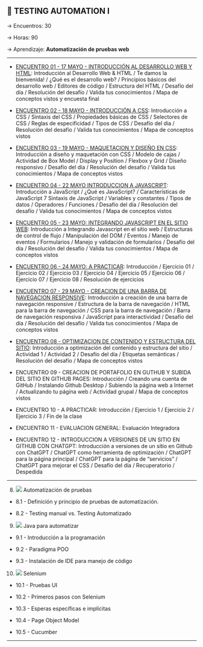 ## :book: TESTING AUTOMATION I

-> Encuentros: 30

-> Horas: 90

-> Aprendizaje: **Automatización de pruebas web**

---


- [ENCUENTRO 01 - 17 MAYO  - INTRODUCCIÓN AL DESARROLLO WEB Y HTML](https://github.com/eugenia1984/QA/blob/main/EGG/testing_automation_1/encuentro01.md): Introducción al Desarrollo Web & HTML / Te damos la bienvenida! / ¿Qué es el desarrollo web? / Principios básicos del desarrollo web / Editores de código / Estructura del HTML / Desafío del día / Resolución del desafío / Valida tus conocimientos / Mapa de conceptos vistos y encuesta final

- [ENCUENTRO 02 - 18 MAYO - INTRODUCCIÓN A CSS](https://github.com/eugenia1984/QA/blob/main/EGG/testing_automation_1/encuentro02.md): Introducción a CSS / Sintaxis del CSS / Propiedades básicas de CSS / Selectores de CSS / Reglas de especificidad / Tipos de CSS / Desafío del día / Resolución del desafío / Valida tus conocimientos / Mapa de conceptos vistos

- [ENCUENTRO 03 - 19 MAYO - MAQUETACION Y DISEÑO EN CSS](https://github.com/eugenia1984/QA/blob/main/EGG/testing_automation_1/encuentro03.md): Introducción a diseño y maquetación con CSS / Modelo de cajas / Actividad de Box Model / Display y Position / Flexbox y Grid / Diseño responsivo / Desafío del día / Resolución del desafío / Valida tus conocimientos / Mapa de conceptos vistos

- [ENCUENTRO 04 - 22 MAYO INTRODUCCION A JAVASCRIPT](https://github.com/eugenia1984/QA/blob/main/EGG/testing_automation_1/encuentro04.md): Introducción a JavaScript / ¿Qué es JavaScript? / Características de JavaScript 7 Sintaxis de JavaScript / Variables y constantes / Tipos de datos / Operadores / Funciones / Desafío del día / Resolución del desafío / Valida tus conocimientos / Mapa de conceptos vistos

- [ENCUENTRO 05 - 23 MAYO: INTEGRANDO JAVASCRIPT EN EL SITIO WEB](https://github.com/eugenia1984/QA/blob/main/EGG/testing_automation_1/encuentro05.md): Introducción a Integrando Javascript en el sitio web / Estructuras de control de flujo / Manipulación del DOM / Eventos / Manejo de eventos / Formularios / Manejo y validación de formularios / Desafío del día / Resolución del desafío / Valida tus conocimientos / Mapa de conceptos vistos

- [ENCUENTRO 06 - 24 MAYO:  A PRACTICAR](https://github.com/eugenia1984/QA/blob/main/EGG/testing_automation_1/encuentro06.md): Introducción / Ejercicio 01 / Ejercicio 02 / Ejercicio 03 / Ejercicio 04 / Ejercicio 05 / Ejercicio 06 / Ejercicio 07 / Ejercicio 08 / Resolución de ejercicios

- [ENCUENTRO 07 - 29 MAYO - CREACION DE UNA BARRA DE NAVEGACION RESPONSIVE](https://github.com/eugenia1984/QA/blob/main/EGG/testing_automation_1/encuentro07.md): Introducción a creación de una barra de navegación responsive / Estructura de la barra de navegación / HTML para la barra de navegación / CSS para la barra de navegación / Barra de navegación responsiva / JavaScript para interactividad / Desafío del día / Resolución del desafío / Valida tus conocimientos / Mapa de conceptos vistos

- [ENCUENTRO 08 - OPTIMIZACION DE CONTENIDO Y ESTRUCTURA DEL SITIO](https://github.com/eugenia1984/QA/blob/main/EGG/testing_automation_1/encuentro08.md): Introducción a optimización del contenido y estructura del sitio / Actividad 1 / Actividad 2 / Desafío del día / Etiquetas semánticas / Resolución del desafío / Mapa de conceptos vistos 

- ENCUENTRO 09 - CREACION DE PORTAFOLIO EN GUTHUB Y SUBIDA DEL SITIO EN GITHUB PAGES: Introducción / Creando una cuenta de GitHub / Instalando Github Desktop / Subiendo la página web a Internet / Actualizando tu página web / Actividad grupal / Mapa de conceptos vistos 

- ENCUENTRO 10 - A PRACTICAR:  Introducción / Ejercicio 1 / Ejercicio 2 / Ejercicio 3 /  Fin de la clase 

- ENCUENTRO 11 - EVALUACION GENERAL: Evaluación Integradora 

- ENCUENTRO 12 - INTRODUCCION A VERSIONES DE UN SITIO EN GITHUB CON CHATGPT: Introducción a versiones de un sitio en Github con ChatGPT / ChatGPT como herramienta de optimización / ChatGPT para la página principal / ChatGPT para la página de “servicios” / ChatGPT para mejorar el CSS / Desafío del día / Recuperatorio / Despedida

---

8. <img src="https://img.icons8.com/external-flaticons-flat-flat-icons/30/null/external-qa-agile-flaticons-flat-flat-icons.png"/> Automatización de pruebas

- 8.1 - Definición y principio de pruebas de automatización.

- 8.2 - Testing manual vs. Testing Automatizado

9. <img src="https://img.icons8.com/external-flaticons-flat-flat-icons/30/null/external-qa-agile-flaticons-flat-flat-icons.png"/> Java para automatizar

- 9.1 - Introducción a la programación

- 9.2 - Paradigma POO

- 9.3 - Instalación de IDE para manejo de código

10. <img src="https://img.icons8.com/external-flaticons-flat-flat-icons/30/null/external-qa-agile-flaticons-flat-flat-icons.png"/> Selenium

- 10.1 - Pruebas UI

- 10.2 - Primeros pasos con Selenium

- 10.3 - Esperas específicas e implícitas

- 10.4 - Page Object Model

- 10.5 - Cucumber

---
